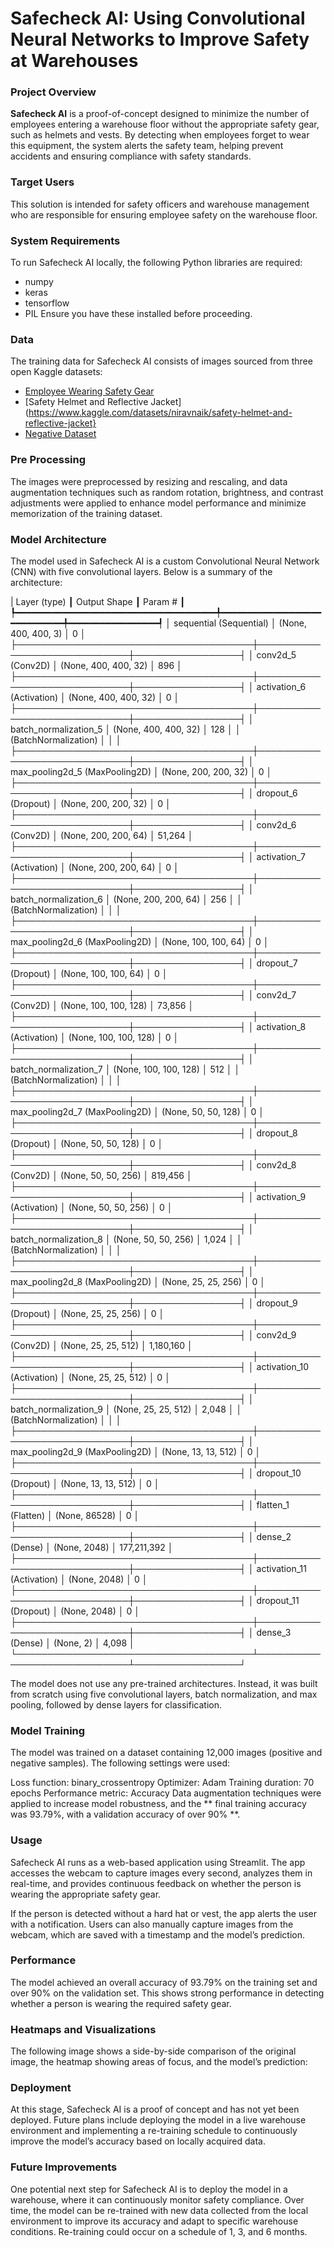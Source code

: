 # Safecheck AI: Using Convolutional Neural Networks to Improve Safety at Warehouses

### Project Overview
**Safecheck AI** is a proof-of-concept designed to minimize the number of employees entering a warehouse floor without the appropriate safety gear, such as helmets and vests. By detecting when employees forget to wear this equipment, the system alerts the safety team, helping prevent accidents and ensuring compliance with safety standards.

### Target Users
This solution is intended for safety officers and warehouse management who are responsible for ensuring employee safety on the warehouse floor.

### System Requirements
To run Safecheck AI locally, the following Python libraries are required:
- numpy
- keras
- tensorflow
- PIL
Ensure you have these installed before proceeding.

### Data
The training data for Safecheck AI consists of images sourced from three open Kaggle datasets:

- [Employee Wearing Safety Gear](https://www.kaggle.com/datasets/khananikrahman/is-an-employee-wearing-safety-gear)
- [Safety Helmet and Reflective Jacket](https://www.kaggle.com/datasets/niravnaik/safety-helmet-and-reflective-jacket}
- [Negative Dataset](https://www.kaggle.com/datasets/ahmadahmadzada/images2000)

### Pre Processing
The images were preprocessed by resizing and rescaling, and data augmentation techniques such as random rotation, brightness, and contrast adjustments were applied to enhance model performance and minimize memorization of the training dataset.

### Model Architecture
The model used in Safecheck AI is a custom Convolutional Neural Network (CNN) with five convolutional layers. Below is a summary of the architecture:

| Layer (type)                         ┃ Output Shape                ┃         Param # ┃
┡━━━━━━━━━━━━━━━━━━━━━━━━━━━━━━━━━━━━━━╇━━━━━━━━━━━━━━━━━━━━━━━━━━━━━╇━━━━━━━━━━━━━━━━━┩
│ sequential (Sequential)              │ (None, 400, 400, 3)         │               0 │
├──────────────────────────────────────┼─────────────────────────────┼─────────────────┤
│ conv2d_5 (Conv2D)                    │ (None, 400, 400, 32)        │             896 │
├──────────────────────────────────────┼─────────────────────────────┼─────────────────┤
│ activation_6 (Activation)            │ (None, 400, 400, 32)        │               0 │
├──────────────────────────────────────┼─────────────────────────────┼─────────────────┤
│ batch_normalization_5                │ (None, 400, 400, 32)        │             128 │
│ (BatchNormalization)                 │                             │                 │
├──────────────────────────────────────┼─────────────────────────────┼─────────────────┤
│ max_pooling2d_5 (MaxPooling2D)       │ (None, 200, 200, 32)        │               0 │
├──────────────────────────────────────┼─────────────────────────────┼─────────────────┤
│ dropout_6 (Dropout)                  │ (None, 200, 200, 32)        │               0 │
├──────────────────────────────────────┼─────────────────────────────┼─────────────────┤
│ conv2d_6 (Conv2D)                    │ (None, 200, 200, 64)        │          51,264 │
├──────────────────────────────────────┼─────────────────────────────┼─────────────────┤
│ activation_7 (Activation)            │ (None, 200, 200, 64)        │               0 │
├──────────────────────────────────────┼─────────────────────────────┼─────────────────┤
│ batch_normalization_6                │ (None, 200, 200, 64)        │             256 │
│ (BatchNormalization)                 │                             │                 │
├──────────────────────────────────────┼─────────────────────────────┼─────────────────┤
│ max_pooling2d_6 (MaxPooling2D)       │ (None, 100, 100, 64)        │               0 │
├──────────────────────────────────────┼─────────────────────────────┼─────────────────┤
│ dropout_7 (Dropout)                  │ (None, 100, 100, 64)        │               0 │
├──────────────────────────────────────┼─────────────────────────────┼─────────────────┤
│ conv2d_7 (Conv2D)                    │ (None, 100, 100, 128)       │          73,856 │
├──────────────────────────────────────┼─────────────────────────────┼─────────────────┤
│ activation_8 (Activation)            │ (None, 100, 100, 128)       │               0 │
├──────────────────────────────────────┼─────────────────────────────┼─────────────────┤
│ batch_normalization_7                │ (None, 100, 100, 128)       │             512 │
│ (BatchNormalization)                 │                             │                 │
├──────────────────────────────────────┼─────────────────────────────┼─────────────────┤
│ max_pooling2d_7 (MaxPooling2D)       │ (None, 50, 50, 128)         │               0 │
├──────────────────────────────────────┼─────────────────────────────┼─────────────────┤
│ dropout_8 (Dropout)                  │ (None, 50, 50, 128)         │               0 │
├──────────────────────────────────────┼─────────────────────────────┼─────────────────┤
│ conv2d_8 (Conv2D)                    │ (None, 50, 50, 256)         │         819,456 │
├──────────────────────────────────────┼─────────────────────────────┼─────────────────┤
│ activation_9 (Activation)            │ (None, 50, 50, 256)         │               0 │
├──────────────────────────────────────┼─────────────────────────────┼─────────────────┤
│ batch_normalization_8                │ (None, 50, 50, 256)         │           1,024 │
│ (BatchNormalization)                 │                             │                 │
├──────────────────────────────────────┼─────────────────────────────┼─────────────────┤
│ max_pooling2d_8 (MaxPooling2D)       │ (None, 25, 25, 256)         │               0 │
├──────────────────────────────────────┼─────────────────────────────┼─────────────────┤
│ dropout_9 (Dropout)                  │ (None, 25, 25, 256)         │               0 │
├──────────────────────────────────────┼─────────────────────────────┼─────────────────┤
│ conv2d_9 (Conv2D)                    │ (None, 25, 25, 512)         │       1,180,160 │
├──────────────────────────────────────┼─────────────────────────────┼─────────────────┤
│ activation_10 (Activation)           │ (None, 25, 25, 512)         │               0 │
├──────────────────────────────────────┼─────────────────────────────┼─────────────────┤
│ batch_normalization_9                │ (None, 25, 25, 512)         │           2,048 │
│ (BatchNormalization)                 │                             │                 │
├──────────────────────────────────────┼─────────────────────────────┼─────────────────┤
│ max_pooling2d_9 (MaxPooling2D)       │ (None, 13, 13, 512)         │               0 │
├──────────────────────────────────────┼─────────────────────────────┼─────────────────┤
│ dropout_10 (Dropout)                 │ (None, 13, 13, 512)         │               0 │
├──────────────────────────────────────┼─────────────────────────────┼─────────────────┤
│ flatten_1 (Flatten)                  │ (None, 86528)               │               0 │
├──────────────────────────────────────┼─────────────────────────────┼─────────────────┤
│ dense_2 (Dense)                      │ (None, 2048)                │     177,211,392 │
├──────────────────────────────────────┼─────────────────────────────┼─────────────────┤
│ activation_11 (Activation)           │ (None, 2048)                │               0 │
├──────────────────────────────────────┼─────────────────────────────┼─────────────────┤
│ dropout_11 (Dropout)                 │ (None, 2048)                │               0 │
├──────────────────────────────────────┼─────────────────────────────┼─────────────────┤
│ dense_3 (Dense)                      │ (None, 2)                   │           4,098 │
└──────────────────────────────────────┴─────────────────────────────┴─────────────────┘

The model does not use any pre-trained architectures. Instead, it was built from scratch using five convolutional layers, batch normalization, and max pooling, followed by dense layers for classification.

### Model Training
The model was trained on a dataset containing 12,000 images (positive and negative samples). The following settings were used:

Loss function: binary_crossentropy
Optimizer: Adam
Training duration: 70 epochs
Performance metric: Accuracy
Data augmentation techniques were applied to increase model robustness, and the ** final training accuracy was 93.79%, with a validation accuracy of over 90% **.

### Usage
Safecheck AI runs as a web-based application using Streamlit. The app accesses the webcam to capture images every second, analyzes them in real-time, and provides continuous feedback on whether the person is wearing the appropriate safety gear.

If the person is detected without a hard hat or vest, the app alerts the user with a notification.
Users can also manually capture images from the webcam, which are saved with a timestamp and the model’s prediction.

### Performance
The model achieved an overall accuracy of 93.79% on the training set and over 90% on the validation set. This shows strong performance in detecting whether a person is wearing the required safety gear.

### Heatmaps and Visualizations
The following image shows a side-by-side comparison of the original image, the heatmap showing areas of focus, and the model’s prediction:

### Deployment
At this stage, Safecheck AI is a proof of concept and has not yet been deployed. Future plans include deploying the model in a live warehouse environment and implementing a re-training schedule to continuously improve the model’s accuracy based on locally acquired data.

### Future Improvements
One potential next step for Safecheck AI is to deploy the model in a warehouse, where it can continuously monitor safety compliance. Over time, the model can be re-trained with new data collected from the local environment to improve its accuracy and adapt to specific warehouse conditions. Re-training could occur on a schedule of 1, 3, and 6 months.
